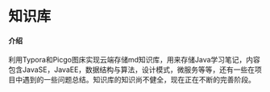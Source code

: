 # 知识库

#### 介绍
利用Typora和Picgo图床实现云端存储md知识库，用来存储Java学习笔记，内容包含JavaSE，JavaEE，数据结构与算法，设计模式，微服务等等，还有一些在项目中遇到的一些问题总结。知识库的知识尚不健全，现在正在不断的完善阶段。

